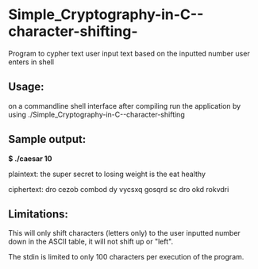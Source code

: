 # Simple_Cryptography-in-C--character-shifting-

Program to cypher text user input text based on the inputted number user enters in shell

<h2>Usage:</h2>

on a commandline shell interface after compiling run the application by using ./Simple_Cryptography-in-C--character-shifting

<h2>Sample output:</h2>

**$ ./caesar 10**

plaintext:  the super secret to losing weight is the eat healthy

ciphertext: dro cezob combod dy vycsxq gosqrd sc dro okd rokvdri


<h2>Limitations:</h2> 

This will only shift characters (letters only) to the user inputted number down in the ASCII table, it will not shift up or "left".

The stdin is limited to only 100 characters per execution of the program.
